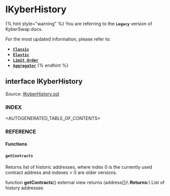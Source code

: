# IKyberHistory

{% hint style="warning" %}
You are referring to the **`Legacy`** version of KyberSwap docs.

For the most updated information, please refer to:

* [**`Classic`**](../../../../liquidity-solutions/kyberswap-classic/)
* [**`Elastic`**](../../../../liquidity-solutions/kyberswap-elastic/)
* [**`Limit Order`**](../../../../kyberswap-solutions/limit-order/)
* [**`Aggregator`**](../../../../kyberswap-solutions/kyberswap-aggregator/)
{% endhint %}

## interface IKyberHistory

_Source_: [IKyberHistory.sol](https://github.com/KyberNetwork/smart-contracts/blob/master/contracts/sol6/IKyberHistory.sol)



### INDEX[​](https://docs.kyberswap.com/Legacy/api-abi/core-smart-contracts/api\_abi-ikyberhistory#index) <a href="#index" id="index"></a>

\<AUTOGENERATED\_TABLE\_OF\_CONTENTS>

### REFERENCE[​](https://docs.kyberswap.com/Legacy/api-abi/core-smart-contracts/api\_abi-ikyberhistory#reference) <a href="#reference" id="reference"></a>

#### Functions[​](https://docs.kyberswap.com/Legacy/api-abi/core-smart-contracts/api\_abi-ikyberhistory#functions) <a href="#functions" id="functions"></a>

#### `getContracts`[​](https://docs.kyberswap.com/Legacy/api-abi/core-smart-contracts/api\_abi-ikyberhistory#getcontracts) <a href="#getcontracts" id="getcontracts"></a>

Returns list of historic addresses, where index 0 is the currently used contract address and indexes > 0 are older versions.



function **getContracts**() external view returns (address\[])\ **Returns:**\ List of history addresses
